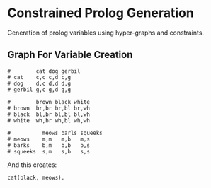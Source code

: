 # Constrained Prolog Generation
Generation of prolog variables using hyper-graphs and constraints.

## Graph For Variable Creation
~~~
#        cat dog gerbil
# cat    c,c c,d c,g
# dog    d,c d,d d,g
# gerbil g,c g,d g,g

#        brown black white
# brown  br,br br,bl br,wh
# black  bl,br bl,bl bl,wh
# white  wh,br wh,bl wh,wh

#          meows barls squeeks
# meows    m,m   m,b   m,s
# barks    b,m   b,b   b,s
# squeeks  s,m   s,b   s,s
~~~

And this creates:
~~~
cat(black, meows).
~~~
